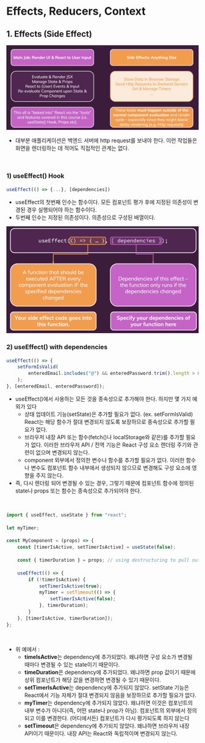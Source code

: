 # Effects, Reducers, Context

## 1. Effects (Side Effect)

<img src="./image1.png" width="600px"/>

-   대부분 애플리케이션은 백엔드 서버에 http request를 보내야 한다. 이런 작업들은 화면을 렌더링하는 데 적어도 직접적인 관계는 없다.

<br>

### 1) useEffect() Hook

```javascript
useEffect(() => {...}, [dependencies])
```

-   useEffect의 첫번째 인수는 함수이다. 모든 컴포넌트 평가 후에 지정된 의존성이 변경된 경우 실행되어야 하는 함수이다.
-   두번째 인수는 지정된 의존성이다. 의존성으로 구성된 배열이다.

<img src="image2.png" width="600px">

<br>

### 2) useEffect() with dependencies

```javascript
useEffect(() => {
    setFormIsValid(
        enteredEmail.includes("@") && enteredPassword.trim().length > 6
    );
}, [enteredEmail, enteredPassword]);
```

-   useEffect()에서 사용하는 모든 것을 종속성으로 추가해야 한다. 하지만 몇 가지 예외가 있다
    -   상태 업데이트 기능(setState)은 추가할 필요가 없다. (ex. setFormIsValid) React는 해당 함수가 절대 변경되지 않도록 보장하므로 종속성으로 추가할 필요가 없다.
    -   브라우저 내장 API 또는 함수(fetch()나 localStorage와 같은)를 추가할 필요가 없다. 이러한 브라우저 API / 전역 기능은 React 구성 요소 렌더링 주기와 관련이 없으며 변경되지 않는다.
    -   component 외부에서 정의한 변수나 함수를 추가할 필요가 없다. 이러한 함수나 변수도 컴포넌트 함수 내부에서 생성되지 않으므로 변경해도 구성 요소에 영향을 주지 않는다.
-   즉, 다시 렌더링 되어 변경될 수 있는 경우, 그렇기 때문에 컴포넌트 함수에 정의된 state나 props 또는 함수는 종속성으로 추가되어야 한다.

<br>

```javascript
import { useEffect, useState } from "react";

let myTimer;

const MyComponent = (props) => {
    const [timerIsActive, setTimerIsActive] = useState(false);

    const { timerDuration } = props; // using destructuring to pull out specific props values

    useEffect(() => {
        if (!timerIsActive) {
            setTimerIsActive(true);
            myTimer = setTimeout(() => {
                setTimerIsActive(false);
            }, timerDuration);
        }
    }, [timerIsActive, timerDuration]);
};
```

<br>

-   위 예에서 :
    -   **timeIsActive**는 dependency에 추가되었다. 왜냐하면 구성 요소가 변경될 때마다 변경될 수 있는 state이기 때문이다.
    -   **timeDuration**은 dependency에 추가되었다. 왜냐하면 prop 값이기 때문에 상위 컴포넌트가 해당 값을 변경하면 변경될 수 있기 때문이다.
    -   **setTimerIsActive**는 dependency에 추가되지 않았다. setState 기능은 React에서 기능 자체가 절대 변경되지 않음을 보장하므로 추가할 필요가 없다.
    -   **myTimer**는 dependency에 추가되지 않았다. 왜냐하면 이것은 컴포넌트의 내부 변수가 아니다(즉, 어떤 state나 prop가 아님). 컴포넌트의 외부에서 정의되고 이를 변경한다. (어디에서든) 컴포넌트가 다시 평가되도록 하지 않는다
    -   **setTimeout**은 dependency에 추가되지 않았다. 왜냐하면 브라우저 내장 API이기 때문이다. 내장 API는 React와 독립적이며 변경되지 않는다.
